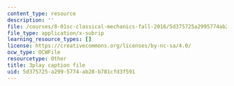 ```yaml
---
content_type: resource
description: ''
file: /courses/8-01sc-classical-mechanics-fall-2016/5d375725a2995774ab28b781cfd3f591_nCDOa63Jd6M.vtt
file_type: application/x-subrip
learning_resource_types: []
license: https://creativecommons.org/licenses/by-nc-sa/4.0/
ocw_type: OCWFile
resourcetype: Other
title: 3play caption file
uid: 5d375725-a299-5774-ab28-b781cfd3f591
---
```

